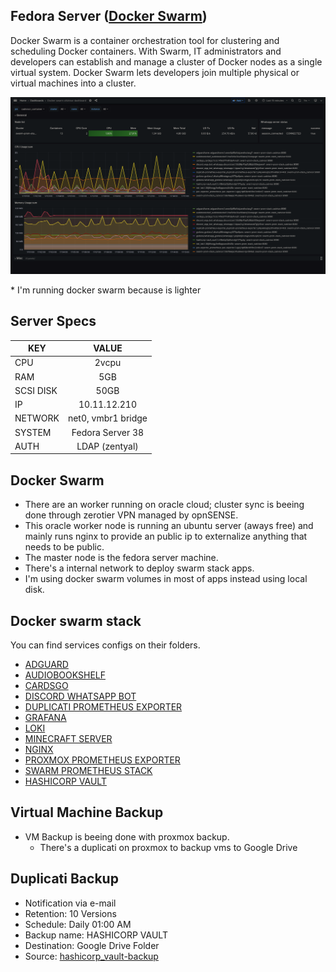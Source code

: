 ## Fedora Server ([Docker Swarm](https://docs.docker.com/engine/swarm/))
Docker Swarm is a container orchestration tool for clustering and scheduling Docker containers. With Swarm, IT administrators and developers can establish and manage a cluster of Docker nodes as a single virtual system. Docker Swarm lets developers join multiple physical or virtual machines into a cluster.

[![grafana](../../static/images/swarm-monitoring.png)]()

\* I'm running docker swarm because is lighter

## Server Specs
| KEY | VALUE |
|--------|:-----------:|
| CPU | 2vcpu |
| RAM | 5GB |
| SCSI DISK | 50GB |
| IP | 10.11.12.210 |
| NETWORK | net0, vmbr1 bridge |
| SYSTEM | Fedora Server 38 |
| AUTH | LDAP (zentyal) |

## Docker Swarm
- There are an worker running on oracle cloud; cluster sync is beeing done through zerotier VPN managed by opnSENSE.
- This oracle worker node is running an ubuntu server (aways free) and mainly runs nginx to provide an public ip to externalize anything that needs to be public.
- The master node is the fedora server machine.
- There's a internal network to deploy swarm stack apps.
- I'm using docker swarm volumes in most of apps instead using local disk.

## Docker swarm stack
You can find services configs on their folders.
- [ADGUARD](swarm/adguard/)
- [AUDIOBOOKSHELF](swarm/audiobookshelf/)
- [CARDSGO](swarm/cardsgo/)
- [DISCORD WHATSAPP BOT](swarm/discord_whatsapp/)
- [DUPLICATI PROMETHEUS EXPORTER](swarm/duplicati-prom-exporter/)
- [GRAFANA](swarm/grafana/)
- [LOKI](swarm/loki/)
- [MINECRAFT SERVER](swarm/minecraft-server/)
- [NGINX](swarm/nginx/)
- [PROXMOX PROMETHEUS EXPORTER](swarm/pve-exporter/)
- [SWARM PROMETHEUS STACK](swarm/swarm-prom-stack/)
- [HASHICORP VAULT](swarm/vault/)

## Virtual Machine Backup
- VM Backup is beeing done with proxmox backup.
  - There's a duplicati on proxmox to backup vms to Google Drive
## Duplicati Backup
- Notification via e-mail
- Retention: 10 Versions
- Schedule: Daily 01:00 AM
- Backup name: HASHICORP VAULT
- Destination: Google Drive Folder
- Source: [hashicorp_vault-backup](https://github.com/AleixoLucas42/hashicorp_vault-backup)
